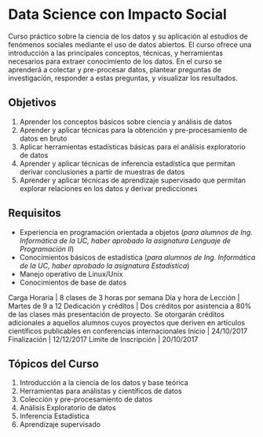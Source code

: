 # Data Science con Impacto Social

Curso práctico sobre la ciencia de los datos y su aplicación al estudios de fenómenos sociales mediante el uso de datos abiertos. El curso ofrece una introducción a las principales conceptos, técnicas, y herramientas necesarios para extraer conocimiento de los datos. En el curso se aprenderá a colectar y pre-procesar datos, plantear preguntas de investigación, responder a estas preguntas, y visualizar los resultados.

## Objetivos

1. Aprender los conceptos básicos sobre ciencia y análisis de datos
2. Aprender y aplicar técnicas para la obtención y pre-procesamiento de datos en bruto
3. Aplicar herramientas estadísticas básicas para el análisis exploratorio de datos
4. Aprender y aplicar técnicas de inferencia estadística que permitan derivar conclusiones a partir de muestras de datos
5. Aprender y aplicar técnicas de aprendizaje supervisado que permitan explorar relaciones en los datos y derivar predicciones

## Requisitos

* Experiencia en programación orientada a objetos (_para alumnos de Ing. Informática de la UC, haber aprobado la asignatura Lenguaje de Programación II_)
* Conocimientos básicos de estadística (_para alumnos de Ing. Informática de la UC, haber aprobado la asignatura Estadística_)
* Manejo operativo de Linux/Unix
* Conocimientos de base de datos

Carga Horaria | 8 clases de 3 horas por semana
Día y hora de Lección | Martes de 9 a 12
Dedicación y créditos | Dos créditos por asistencia a 80% de las clases más presentación de proyecto. Se otorgarán créditos adicionales a aquellos alumnos cuyos proyectos que deriven en artículos científicos publicables en conferencias internacionales
Inicio | 24/10/2017
Finalización | 12/12/2017
Limite de Inscripción | 20/10/2017

## Tópicos del Curso
1. Introducción a la ciencia de los datos y base teórica
2. Herramientas para análistas y científicos de datos
3. Colección y pre-procesamiento de datos
4. Análisis Exploratorio de datos
5. Inferencia Estadística
6. Aprendizaje supervisado